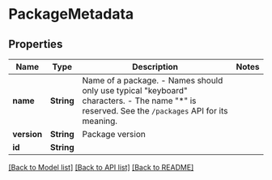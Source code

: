 # PackageMetadata

## Properties

Name | Type | Description | Notes
------------ | ------------- | ------------- | -------------
**name** | **String** | Name of a package.  - Names should only use typical \"keyboard\" characters. - The name \"*\" is reserved. See the `/packages` API for its meaning. | 
**version** | **String** | Package version | 
**id** | **String** |  | 

[[Back to Model list]](../README.md#documentation-for-models) [[Back to API list]](../README.md#documentation-for-api-endpoints) [[Back to README]](../README.md)


